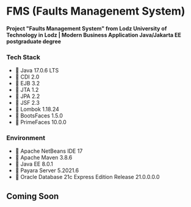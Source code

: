 # FMS (Faults Managenemt System)


#### Project "Faults Management System" from Lodz University of Technology in Lodz | Modern Business Application Java/Jakarta EE postgraduate degree


### Tech Stack
* 🔶 Java 17.0.6 LTS
* 🔶 CDI 2.0
* 🔶 EJB 3.2
* 🔶 JTA 1.2
* 🔶 JPA 2.2
* 🔶 JSF 2.3
* 🔶 Lombok 1.18.24
* 🔶 BootsFaces 1.5.0
* 🔶 PrimeFaces 10.0.0


### Environment
* 🔶 Apache NetBeans IDE 17
* 🔶 Apache Maven 3.8.6
* 🔶 Java EE 8.0.1
* 🔶 Payara Server 5.2021.6
* 🔶 Oracle Database 21c Express Edition Release 21.0.0.0.0


## Coming Soon
